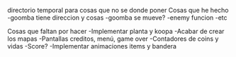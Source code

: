 directorio temporal para cosas que no se donde poner
Cosas que he hecho
-goomba tiene direccion y cosas
-goomba se mueve? 
-enemy funcion
-etc

Cosas que faltan por hacer
-Implementar planta y koopa
-Acabar de crear los mapas 
-Pantallas creditos, menú, game over
-Contadores de coins y vidas
-Score? 
-Implementar animaciones items y bandera
